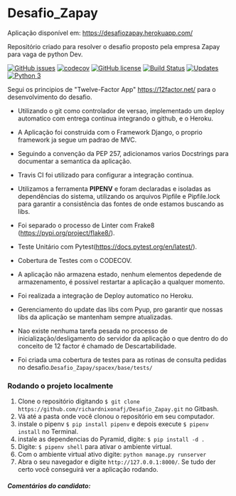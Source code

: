 # Desafio_Zapay

Aplicação disponível em: https://desafiozapay.herokuapp.com/

Repositório criado para resolver o desafio proposto pela empresa Zapay para vaga de python Dev.

[![GitHub issues](https://img.shields.io/github/issues/richardnixonafj/Desafio_Zapay.svg)](https://github.com/richardnixonafj/Desafio_Zapay/issues)
[![codecov](https://codecov.io/gh/richardnixonafj/Desafio_Zapay/branch/master/graph/badge.svg)](https://codecov.io/gh/richardnixonafj/Desafio_Zapay)
[![GitHub license](https://img.shields.io/github/license/richardnixonafj/Desafio_Zapay.svg)](https://github.com/richardnixonafj/Desafio_Zapay)
[![Build Status](https://travis-ci.org/richardnixonafj/Desafio_Zapay.svg?branch=master)](https://travis-ci.org/richardnixonafj/Desafio_Zapay)
[![Updates](https://pyup.io/repos/github/richardnixonafj/Desafio_Zapay/shield.svg)](https://pyup.io/repos/github/richardnixonafj/Desafio_Zapay/)
[![Python 3](https://pyup.io/repos/github/richardnixonafj/Desafio_Zapay/python-3-shield.svg)](https://pyup.io/repos/github/richardnixonafj/Desafio_Zapay/)


Segui os principios de "Twelve-Factor App" https://12factor.net/ para o desenvolvimento do desafio.

* Utilizando o git como controlador de versao, implementado um deploy automatico com entrega continua integrando o github, e o Heroku.
* A Aplicação foi construida com o Framework Django, o proprio framework ja segue um padrao 
de MVC.

* Seguindo a convenção da PEP 257, adicionamos varios Docstrings para documentar a semantica da aplicação.

* Travis CI foi utilizado para configurar a integração continua. 
* Utilizamos a ferramenta **PIPENV** e foram declaradas e isoladas as dependências do sistema, utilizando os arquivos 
  Pipfile e Pipfile.lock para garantir a consistência das fontes de onde estamos buscando as libs.
* Foi separado o processo de Linter com Frake8 (https://pypi.org/project/flake8/).
* Teste Unitário com Pytest(https://docs.pytest.org/en/latest/).
* Cobertura de Testes com o CODECOV.
* A aplicação não armazena estado, nenhum elementos depedende de armazenamento, é possivel restartar a aplicação a qualquer momento.
* Foi realizada a integração de Deploy automatico no Heroku.
* Gerenciamento do update das libs com Pyup, pro garantir que nossas libs da aplicação se mantenham sempre atualizadas.
* Nao existe nenhuma tarefa pesada no processo de inicialização/desligamento do servidor da aplicação o que dentro do
 do conceito de 12 factor é chamado de Descartabilidade.
* Foi criada uma cobertura de testes para as rotinas de consulta pedidas no desafio.`Desafio_Zapay/spacex/base/tests/`



### Rodando o projeto localmente

1. Clone o repositório digitando `$ git clone https://github.com/richardnixonafj/Desafio_Zapay.git` no Gitbash.
2. Vá até a pasta onde você clonou o repositório em seu computador.
3. instale o pipenv `$ pip install pipenv` e depois execute `$ pipenv install` no Terminal.
4. instale as dependencias do Pyramid, digite: `$ pip install -d .`
5. Digite: `$ pipenv shell` para ativar o ambiente virtual.
6. Com o ambiente virtual ativo digite: `python manage.py runserver`
3. Abra o seu navegador e digite `http://127.0.0.1:8000/`. Se tudo der certo você conseguirá ver a aplicação rodando.


##### Comentários do candidato:


